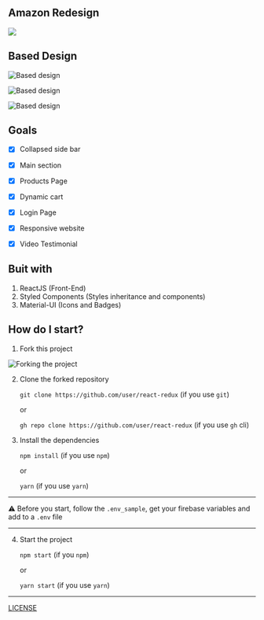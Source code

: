 ## Amazon Redesign

![](https://cdn0.tnwcdn.com/wp-content/blogs.dir/1/files/2016/02/AMAZON-1200x537.png)

## Based Design

![Based design](./public/readme/AmazonRedesign.png)

![Based design](./public/readme/AmazonRedesign1.jpg)

![Based design](./public/readme/AmazonRedesign2.jpg)

## Goals

- [X] Collapsed side bar
- [X] Main section
- [X] Products Page
- [X] Dynamic cart
- [X] Login Page
- [X] Responsive website
- [X] Video Testimonial


## Buit with


1. ReactJS (Front-End)
2. Styled Components (Styles inheritance and components)
3. Material-UI (Icons and Badges)

## How do I start?

1. Fork this project

![Forking the project](https://camo.githubusercontent.com/6f03010c651d060f8b7cfc17da7098c1757c4ead/68747470733a2f2f6669727374636f6e747269627574696f6e732e6769746875622e696f2f6173736574732f526561646d652f666f726b2e706e67)

2. Clone the forked repository

    `git clone https://github.com/user/react-redux` (if you use `git`)

    or 

    `gh repo clone https://github.com/user/react-redux` (if you use `gh` cli)

3. Install the dependencies

    `npm install` (if you use `npm`)

    or

    `yarn` (if you use   `yarn`)

---

:warning: Before you start, follow the `.env_sample`, get your firebase variables and add to a `.env` file

---

4. Start the project 

    `npm start` (if you `npm`)

    or

    `yarn start` (if you use `yarn`)

-----

[LICENSE](./LICENSE)
